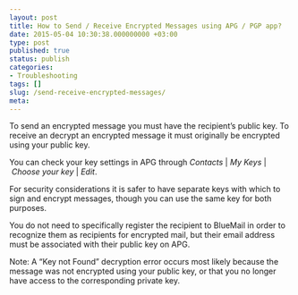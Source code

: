 ```yaml
---
layout: post
title: How to Send / Receive Encrypted Messages using APG / PGP app?
date: 2015-05-04 10:30:38.000000000 +03:00
type: post
published: true
status: publish
categories:
- Troubleshooting
tags: []
slug: /send-receive-encrypted-messages/
meta:
---
```


To send an encrypted message you must have the recipient’s public key. To receive an decrypt an encrypted message it must originally be encrypted using your public key.

You can check your key settings in APG through *Contacts* \| *My Keys* \| *Choose your key* \| *Edit*.

For security considerations it is safer to have separate keys with which to sign and encrypt messages, though you can use the same key for both purposes.

You do not need to specifically register the recipient to BlueMail in order to recognize them as recipients for encrypted mail, but their email address must be associated with their public key on APG.

Note: A “Key not Found” decryption error occurs most likely because the message was not encrypted using your public key, or that you no longer have access to the corresponding private key.